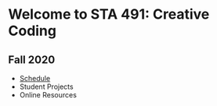# Welcome to STA 491: Creative Coding 

## Fall 2020
* [Schedule](https://github.com/scotchANDsolder/Teaching/wiki/Fall-2020-Schedule)
* Student Projects
* Online Resources



